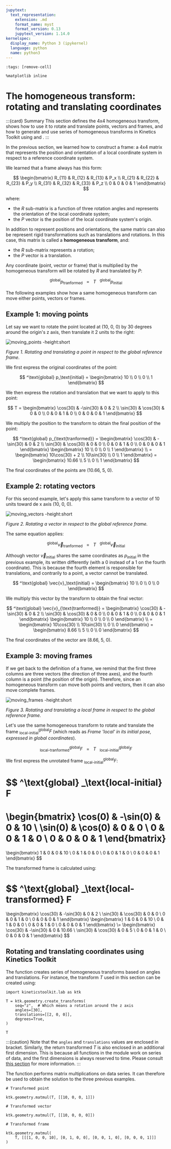 ```yaml
---
jupytext:
  text_representation:
    extension: .md
    format_name: myst
    format_version: 0.13
    jupytext_version: 1.14.0
kernelspec:
  display_name: Python 3 (ipykernel)
  language: python
  name: python3
---
```


```{code-cell} ipython3
:tags: [remove-cell]

%matplotlib inline
```

# The homogeneous transform: rotating and translating coordinates

:::{card} Summary
This section defines the 4x4 homogeneous transform, shows how to use it to rotate and translate points, vectors and frames, and how to generate and use series of homogeneous transforms in Kinetics Toolkit using [](api/ktk.geometry.create_transforms.rst) and [](api/ktk.geometry.matmul.rst).
:::

In the previous section, we learned how to construct a frame: a 4x4 matrix that represents the position and orientation of a local coordinate system in respect to a reference coordinate system.

We learned that a frame always has this form:

$$
\begin{bmatrix}
R_{11} & R_{12} & R_{13} & P_x \\
R_{21} & R_{22} & R_{23} & P_y \\
R_{31} & R_{32} & R_{33} & P_z \\
0      & 0      & 0      & 1
\end{bmatrix}
$$

where:

- the $R$ sub-matrix is a function of three rotation angles and represents the orientation of the local coordinate system;
- the $P$ vector is the position of the local coordinate system's origin.

In addition to represent positions and orientations, the same matrix can also be represent rigid transformations such as translations and rotations. In this case, this matrix is called a **homogeneous transform**, and:

- the $R$ sub-matrix represents a rotation;
- the $P$ vector is a translation.

Any coordinate (point, vector or frame) that is multiplied by the homogeneous transform will be rotated by $R$ and translated by $P$:

$$
^\text{global} p_{\text{tranformed}} ~~~ = ~~~ T ~~~ ^\text{global} p_\text{initial}
$$

The following examples show how a same homogeneous transform can move either points, vectors or frames.

## Example 1: moving points

Let say we want to rotate the point located at (10, 0, 0) by 30 degrees around the origin's z axis, then translate it 2 units to the right:

![moving_points -height:short](_static/images/geometry_moving_points.png)

*Figure 1. Rotating and translating a point in respect to the global reference frame.*

We first express the original coordinates of the point:

$$
^\text{global} p_\text{initial} =
\begin{bmatrix}
10 \\ 0 \\ 0 \\ 1
\end{bmatrix}
$$

We then express the rotation and translation that we want to apply to this point:

$$
T =
\begin{bmatrix}
\cos(30) & -\sin(30) & 0 & 2 \\
\sin(30) & \cos(30) & 0 & 0 \\
0 & 0 & 1 & 0 \\
0 & 0 & 0 & 1
\end{bmatrix}
$$

We multiply the position to the transform to obtain the final position of the point:

$$
^\text{global} p_{\text{tranformed}} =
\begin{bmatrix}
\cos(30) & -\sin(30) & 0 & 2 \\
\sin(30) & \cos(30) & 0 & 0 \\
0 & 0 & 1 & 0 \\
0 & 0 & 0 & 1
\end{bmatrix}
\begin{bmatrix} 10 \\ 0 \\ 0 \\ 1 \end{bmatrix} \\ =
\begin{bmatrix} 10\cos(30) + 2 \\ 10\sin(30) \\ 0 \\ 1 \end{bmatrix} =
\begin{bmatrix} 10.66 \\ 5 \\ 0 \\ 1 \end{bmatrix}
$$

The final coordinates of the points are (10.66, 5, 0).

## Example 2: rotating vectors

For this second example, let's apply this same transform to a vector of 10 units toward de x axis (10, 0, 0).


![moving_vectors -height:short](_static/images/geometry_moving_vectors.png)

*Figure 2. Rotating a vector in respect to the global reference frame.*

The same equation applies:

$$
^\text{global} \vec{v}_{\text{tranformed}} ~~~ = ~~~ T ~~~ ^\text{global} \vec{v}_\text{initial}
$$

Although vector $\vec{v}_\text{initial}$ shares the same coordinates as $p_\text{initial}$ in the previous example, its written differently (with a 0 instead of a 1 on the fourth coordinate). This is because the fourth element is responsible for translations, and contrarily to a point, a vector cannot be translated.

$$
^\text{global} \vec{v}_\text{initial} =
\begin{bmatrix}
10 \\ 0 \\ 0 \\ 0
\end{bmatrix}
$$

We multiply this vector by the transform to obtain the final vector:

$$
^\text{global} \vec{v}_{\text{tranformed}} =
\begin{bmatrix}
\cos(30) & -\sin(30) & 0 & 2 \\
\sin(30) & \cos(30) & 0 & 0 \\
0 & 0 & 1 & 0 \\
0 & 0 & 0 & 1
\end{bmatrix}
\begin{bmatrix} 10 \\ 0 \\ 0 \\ 0 \end{bmatrix} \\ =
\begin{bmatrix} 10\cos(30) \\ 10\sin(30) \\ 0 \\ 0 \end{bmatrix} =
\begin{bmatrix} 8.66 \\ 5 \\ 0 \\ 0 \end{bmatrix}
$$

The final coordinates of the vector are (8.66, 5, 0).


## Example 3: moving frames

If we get back to the definition of a frame, we remind that the first three columns are three vectors (the direction of three axes), and the fourth column is a point (the position of the origin). Therefore, since an homogeneous transform can move both points and vectors, then it can also move complete frames.

![moving_frames -height:short](_static/images/geometry_moving_frames.png)

*Figure 3. Rotating and translating a local frame in respect to the global reference frame.*


Let's use the same homogeneous transform to rotate and translate the frame  $^\text{global} _\text{local-initial} F$ (which reads as *Frame 'local' in its initial pose, expressed in global coordinates*).

$$
^\text{global} _\text{local-tranformed} F ~~~ = ~~~ T ~~~ ^\text{global} _\text{local-initial} F
$$

We first express the unrotated frame $^\text{global} _\text{local-initial} F$:

$$
^\text{global} _\text{local-initial} F
=
\begin{bmatrix}
\cos(0) & -\sin(0) & 0 & 10 \\
\sin(0) & \cos(0) & 0 & 0 \\
0 & 0 & 1 & 0 \\
0 & 0 & 0 & 1
\end{bmatrix}
=
\begin{bmatrix}
1 & 0 & 0 & 10 \\
0 & 1 & 0 & 0 \\
0 & 0 & 1 & 0 \\
0 & 0 & 0 & 1
\end{bmatrix}
$$

The transformed frame is calculated using:

$$
^\text{global} _\text{local-transformed} F
=
\begin{bmatrix}
\cos(30) & -\sin(30) & 0 & 2 \\
\sin(30) & \cos(30) & 0 & 0 \\
0 & 0 & 1 & 0 \\
0 & 0 & 0 & 1
\end{bmatrix}
\begin{bmatrix}
1 & 0 & 0 & 10 \\
0 & 1 & 0 & 0 \\
0 & 0 & 1 & 0 \\
0 & 0 & 0 & 1
\end{bmatrix}
\\=
\begin{bmatrix}
\cos(30) & -\sin(30) & 0 & 10.66 \\
\sin(30) & \cos(30) & 0 & 5 \\
0 & 0 & 1 & 0 \\
0 & 0 & 0 & 1
\end{bmatrix}
$$

## Rotating and translating coordinates using Kinetics Toolkit

The function [](api/ktk.geometry.create_transforms.rst) creates series of homogeneous transforms based on angles and translations. For instance, the transform $T$ used in this section can be created using:

```{code-cell} ipython3
import kineticstoolkit.lab as ktk

T = ktk.geometry.create_transforms(
    seq="z",  # Which means a rotation around the z axis
    angles=[30],
    translations=[[2, 0, 0]],
    degrees=True,
)

T
```

:::{caution}
Note that the `angles` and `translations` values are enclosed in bracket. Similarly, the return transformed $T$ is also enclosed in an additional first dimension. This is because all functions in the [](api/ktk.geometry.rst) module work on series of data, and the first dimensions is always reserved to time. Please consult [this section](geometry_dimension_conventions.md) for more information.
:::

The function [](api/ktk.geometry.matmul.rst) performs matrix multiplications on data series. It can therefore be used to obtain the solution to the three previous examples.

```{code-cell} ipython3
# Transformed point

ktk.geometry.matmul(T, [[10, 0, 0, 1]])
```

```{code-cell} ipython3
# Transformed vector

ktk.geometry.matmul(T, [[10, 0, 0, 0]])
```

```{code-cell} ipython3
# Transformed frame

ktk.geometry.matmul(
    T, [[[1, 0, 0, 10], [0, 1, 0, 0], [0, 0, 1, 0], [0, 0, 0, 1]]]
)
```
